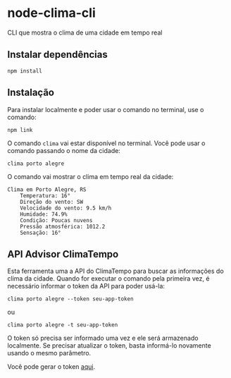 # node-clima-cli
CLI que mostra o clima de uma cidade em tempo real

## Instalar dependências
`npm install`

## Instalação
Para instalar localmente e poder usar o comando no terminal, use o comando:

`npm link`

O comando `clima` vai estar disponível no terminal. Você pode usar o comando passando o nome da cidade:

`clima porto alegre`

O comando vai mostrar o clima em tempo real da cidade:

```
Clima em Porto Alegre, RS
    Temperatura: 16°
    Direção do vento: SW
    Velocidade do vento: 9.5 km/h
    Humidade: 74.9%
    Condição: Poucas nuvens
    Pressão atmosférica: 1012.2
    Sensação: 16°
```

## API Advisor ClimaTempo
Esta ferramenta uma a API do ClimaTempo para buscar as informações do clima da cidade. Quando for executar o comando pela primeira vez, é necessário informar o token da API para poder usá-la:

`clima porto alegre --token seu-app-token`

ou

`clima porto alegre -t seu-app-token`

O token só precisa ser informado uma vez e ele será armazenado localmente. Se precisar atualizar o token, basta informá-lo novamente usando o mesmo parâmetro.

Você pode gerar o token [aqui](https://advisor.climatempo.com.br).

